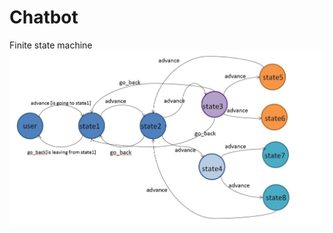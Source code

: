 # Chatbot

Finite state machine
![Image of Yaktocat](https://github.com/F74046535/Chatbot/blob/master/show_fsm.JPG)
